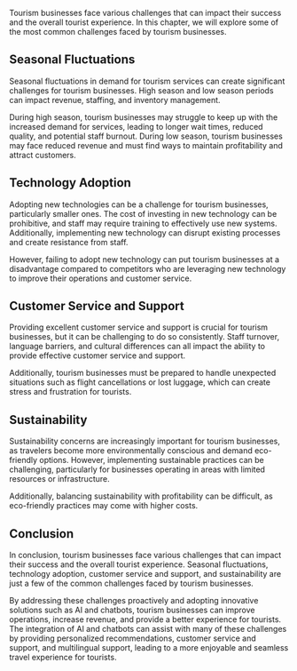 
Tourism businesses face various challenges that can impact their success and the overall tourist experience. In this chapter, we will explore some of the most common challenges faced by tourism businesses.

Seasonal Fluctuations
---------------------

Seasonal fluctuations in demand for tourism services can create significant challenges for tourism businesses. High season and low season periods can impact revenue, staffing, and inventory management.

During high season, tourism businesses may struggle to keep up with the increased demand for services, leading to longer wait times, reduced quality, and potential staff burnout. During low season, tourism businesses may face reduced revenue and must find ways to maintain profitability and attract customers.

Technology Adoption
-------------------

Adopting new technologies can be a challenge for tourism businesses, particularly smaller ones. The cost of investing in new technology can be prohibitive, and staff may require training to effectively use new systems. Additionally, implementing new technology can disrupt existing processes and create resistance from staff.

However, failing to adopt new technology can put tourism businesses at a disadvantage compared to competitors who are leveraging new technology to improve their operations and customer service.

Customer Service and Support
----------------------------

Providing excellent customer service and support is crucial for tourism businesses, but it can be challenging to do so consistently. Staff turnover, language barriers, and cultural differences can all impact the ability to provide effective customer service and support.

Additionally, tourism businesses must be prepared to handle unexpected situations such as flight cancellations or lost luggage, which can create stress and frustration for tourists.

Sustainability
--------------

Sustainability concerns are increasingly important for tourism businesses, as travelers become more environmentally conscious and demand eco-friendly options. However, implementing sustainable practices can be challenging, particularly for businesses operating in areas with limited resources or infrastructure.

Additionally, balancing sustainability with profitability can be difficult, as eco-friendly practices may come with higher costs.

Conclusion
----------

In conclusion, tourism businesses face various challenges that can impact their success and the overall tourist experience. Seasonal fluctuations, technology adoption, customer service and support, and sustainability are just a few of the common challenges faced by tourism businesses.

By addressing these challenges proactively and adopting innovative solutions such as AI and chatbots, tourism businesses can improve operations, increase revenue, and provide a better experience for tourists. The integration of AI and chatbots can assist with many of these challenges by providing personalized recommendations, customer service and support, and multilingual support, leading to a more enjoyable and seamless travel experience for tourists.
